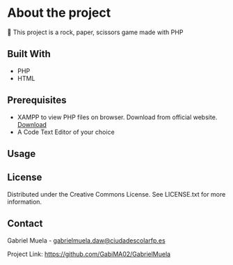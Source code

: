 # About the project
:1234: This project is a rock, paper, scissors game made with PHP
## Built With
- PHP
- HTML
## Prerequisites
- XAMPP to view PHP files on browser. Download from official website.
	[Download](https://www.apachefriends.org/es/download.html)
- A Code Text Editor of your choice
## Usage

## License
Distributed under the Creative Commons License. See LICENSE.txt for more information.
## Contact
Gabriel Muela - gabrielmuela.daw@ciudadescolarfp.es

Project Link: https://github.com/GabiMA02/GabrielMuela
